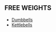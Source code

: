 ## FREE WEIGHTS

* [Dumbbells](/products/free-weights/dumbbells/dumbbells.md)
* [Kettlebells](products/free-weights/kettlebells/kettlebells.md)